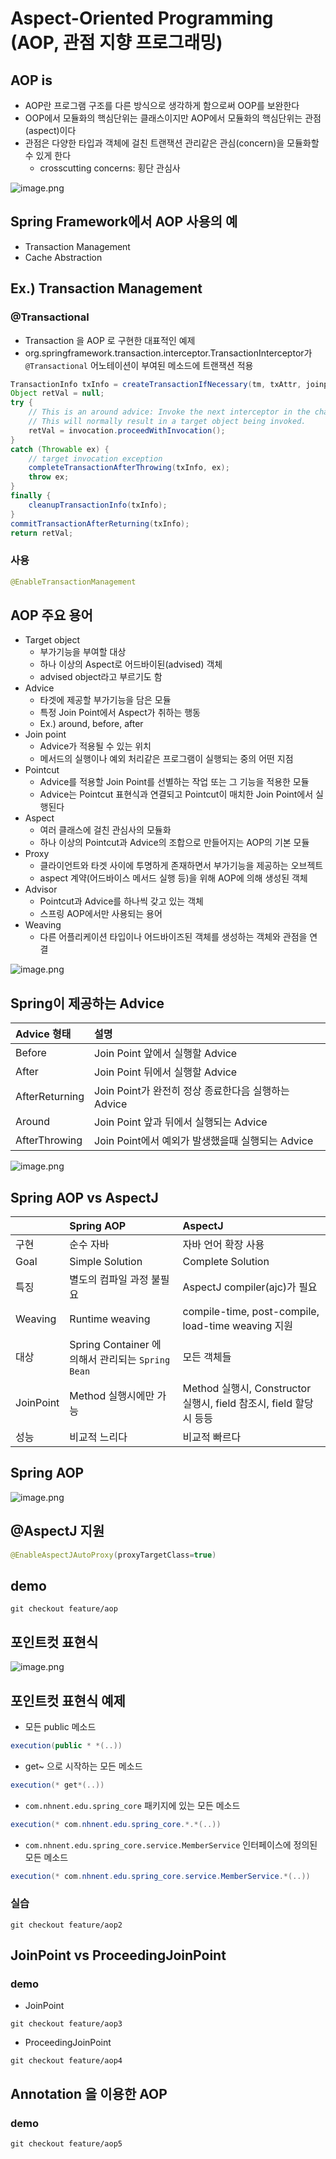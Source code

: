 # Aspect-Oriented Programming (AOP, 관점 지향 프로그래밍)

## AOP is

- AOP란 프로그램 구조를 다른 방식으로 생각하게 함으로써 OOP를 보완한다
- OOP에서 모듈화의 핵심단위는 클래스이지만 AOP에서 모듈화의 핵심단위는 관점(aspect)이다
- 관점은 다양한 타입과 객체에 걸친 트랜잭션 관리같은 관심(concern)을 모듈화할 수 있게 한다
  - crosscutting concerns: 횡단 관심사

![image.png](./images/4-1.png)

## Spring Framework에서 AOP 사용의 예

- Transaction Management
- Cache Abstraction

## Ex.) Transaction Management

### @Transactional

- Transaction 을 AOP 로 구현한 대표적인 예제
- org.springframework.transaction.interceptor.TransactionInterceptor가 `@Transactional` 어노테이션이 부여된 메소드에 트랜잭션 적용

```java
TransactionInfo txInfo = createTransactionIfNecessary(tm, txAttr, joinpointIdentification);
Object retVal = null;
try {
    // This is an around advice: Invoke the next interceptor in the chain.
    // This will normally result in a target object being invoked.
    retVal = invocation.proceedWithInvocation();
}
catch (Throwable ex) {
    // target invocation exception
    completeTransactionAfterThrowing(txInfo, ex);
    throw ex;
}
finally {
    cleanupTransactionInfo(txInfo);
}
commitTransactionAfterReturning(txInfo);
return retVal;
```

### 사용

```java
@EnableTransactionManagement
```

## AOP 주요 용어

- Target object
  - 부가기능을 부여할 대상
  - 하나 이상의 Aspect로 어드바이된(advised) 객체
  - advised object라고 부르기도 함
- Advice
  - 타겟에 제공할 부가기능을 담은 모듈
  - 특정 Join Point에서 Aspect가 취하는 행동
  - Ex.) around, before, after
- Join point
  - Advice가 적용될 수 있는 위치
  - 메서드의 실행이나 예외 처리같은 프로그램이 실행되는 중의 어떤 지점
- Pointcut
  - Advice를 적용할 Join Point를 선별하는 작업 또는 그 기능을 적용한 모듈
  - Advice는 Pointcut 표현식과 연결되고 Pointcut이 매치한 Join Point에서 실행된다
- Aspect
  - 여러 클래스에 걸친 관심사의 모듈화
  - 하나 이상의 Pointcut과 Advice의 조합으로 만들어지는 AOP의 기본 모듈
- Proxy
  - 클라이언트와 타겟 사이에 투명하게 존재하면서 부가기능을 제공하는 오브젝트
  - aspect 계약(어드바이스 메서드 실행 등)을 위해 AOP에 의해 생성된 객체
- Advisor
  - Pointcut과 Advice를 하나씩 갖고 있는 객체
  - 스프링 AOP에서만 사용되는 용어
- Weaving
  - 다른 어플리케이션 타입이나 어드바이즈된 객체를 생성하는 객체와 관점을 연결

![image.png](./images/4-2.png)

## Spring이 제공하는 Advice

| Advice 형태    | 설명                                                |
| :------------- | :-------------------------------------------------- |
| Before         | Join Point 앞에서 실행할 Advice                     |
| After          | Join Point 뒤에서 실행할 Advice                     |
| AfterReturning | Join Point가 완전히 정상 종료한다음 실행하는 Advice |
| Around         | Join Point 앞과 뒤에서 실행되는 Advice              |
| AfterThrowing  | Join Point에서 예외가 발생했을때 실행되는 Advice    |

![image.png](./images/4-3.png)

## Spring AOP vs AspectJ

|           | Spring AOP                                        | AspectJ                                                      |
| :-------- | :------------------------------------------------ | :----------------------------------------------------------- |
| 구현      | 순수 자바                                         | 자바 언어 확장 사용                                          |
| Goal      | Simple Solution                                   | Complete Solution                                            |
| 특징      | 별도의 컴파일 과정 불필요                         | AspectJ compiler(ajc)가 필요                                 |
| Weaving   | Runtime weaving                                   | compile-time, post-compile, load-time weaving 지원           |
| 대상      | Spring Container 에 의해서 관리되는 `Spring Bean` | 모든 객체들                                                  |
| JoinPoint | Method 실행시에만 가능                            | Method 실행시, Constructor 실행시, field 참조시, field 할당시 등등 |
| 성능      | 비교적 느리다                                     | 비교적 빠르다                                                |

## Spring AOP

![image.png](./images/4-4.png)

## @AspectJ 지원

```java
@EnableAspectJAutoProxy(proxyTargetClass=true)
```

## demo

```shell
git checkout feature/aop
```

## 포인트컷 표현식

![image.png](./images/4-5.png)

## 포인트컷 표현식 예제

- 모든 public 메소드

```java
execution(public * *(..))
```

- get~ 으로 시작하는 모든 메소드

```java
execution(* get*(..))
```

- `com.nhnent.edu.spring_core` 패키지에 있는 모든 메소드

```java
execution(* com.nhnent.edu.spring_core.*.*(..))
```

- `com.nhnent.edu.spring_core.service.MemberService` 인터페이스에 정의된 모든 메소드

```java
execution(* com.nhnent.edu.spring_core.service.MemberService.*(..))
```

### 실습

```shell
git checkout feature/aop2
```

## JoinPoint vs ProceedingJoinPoint

### demo

- JoinPoint

```shell
git checkout feature/aop3
```

- ProceedingJoinPoint

```shell
git checkout feature/aop4
```

## Annotation 을 이용한 AOP

### demo

```shell
git checkout feature/aop5
```
